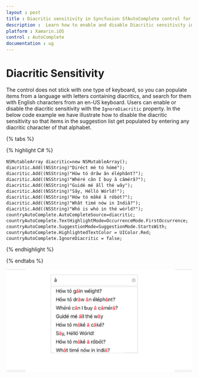 ```yaml
---
layout : post
title : Diacritic sensitivity in Syncfusion SfAutoComplete control for Xamarin.iOS
description :  Learn how to enable and disable Diacritic sensitivity in SfAutoComplete
platform : Xamarin.iOS 
control : AutoComplete
documentation : ug
---
```


# Diacritic Sensitivity

The control does not stick with one type of keyboard, so you can populate items from a language with letters containing diacritics, and search for them with English characters from an en-US keyboard. Users can enable or disable the diacritic sensitivity with the `IgnoreDiacritic` property. In the below code example we have illustrate how to disable the diacritic sensitivity so that items in the suggestion list get populated by entering any diacritic character of that alphabet.

{% tabs %}

{% highlight C# %}

	NSMutableArray diacritic=new NSMutableArray();
	diacritic.Add((NSString)"Diréct mé tó hómé");
	diacritic.Add((NSString)"Hów tó drâw ân éléphânt?");
	diacritic.Add((NSString)"Whéré cân I buy â câmérâ?"); 
	diacritic.Add((NSString)"Guidé mé âll thé wây"); 
	diacritic.Add((NSString)"Sây, Hélló Wórld!"); 
	diacritic.Add((NSString)"Hów tó mâké â róbót?"); 
	diacritic.Add((NSString)"Whât timé nów in Indiâ?"); 
	diacritic.Add((NSString)"Whó is whó in thé wórld?"); 
	countryAutoComplete.AutoCompleteSource=diacritic;
	countryAutoComplete.TextHighlightMode=OccurrenceMode.FirstOccurrence;
	countryAutoComplete.SuggestionMode=SuggestionMode.StartsWith;
	countryAutoComplete.HighlightedTextColor = UIColor.Red;
    countryAutoComplete.IgnoreDiacritic = false;
{% endhighlight %}

{% endtabs %}

![](images/Diacritic.png)

